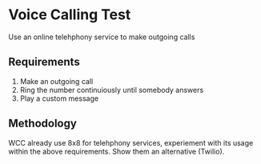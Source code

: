 # Voice Calling Test

Use an online telehphony service to make outgoing calls

## Requirements

1. Make an outgoing call
2. Ring the number continuiously until somebody answers
3. Play a custom message

## Methodology

WCC already use 8x8 for telehphony services, experiement with its usage within the above requirements. Show them an alternative (Twilio).
